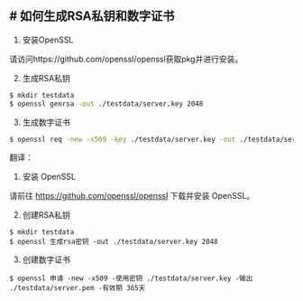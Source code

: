 ## # 如何生成RSA私钥和数字证书

1. 安装OpenSSL

请访问https://github.com/openssl/openssl获取pkg并进行安装。

2. 生成RSA私钥

```sh
$ mkdir testdata
$ openssl genrsa -out ./testdata/server.key 2048
```

3. 生成数字证书

```sh
$ openssl req -new -x509 -key ./testdata/server.key -out ./testdata/server.pem -days 365
```

翻译：

1. 安装 OpenSSL

请前往 https://github.com/openssl/openssl 下载并安装 OpenSSL。

2. 创建RSA私钥

```shell
$ mkdir testdata
$ openssl 生成rsa密钥 -out ./testdata/server.key 2048
```

3. 创建数字证书

```shell
$ openssl 申请 -new -x509 -使用密钥 ./testdata/server.key -输出 ./testdata/server.pem -有效期 365天
```
